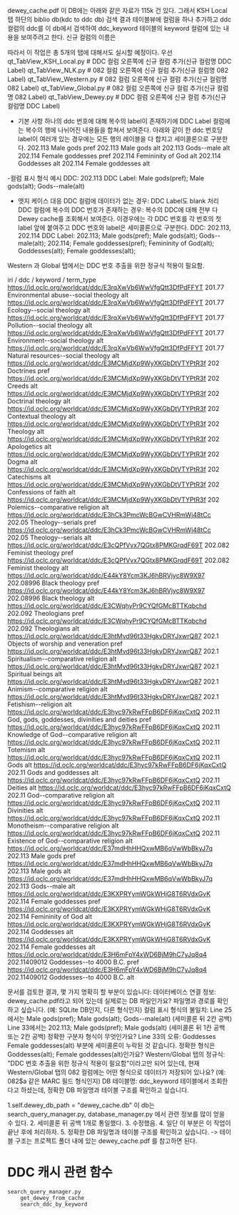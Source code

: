 dewey_cache.pdf 이 DB에는 아래와 같은 자료가 115k 건 있다. 그래서 KSH Local 탭 하단의 biblio db(kdc to ddc db) 검색 결과 테이블뷰에 컬럼을 하나 추가하고 ddc 컬럼의 ddc를 이 db에서 검색하여 ddc_keyword 테이블의 keyword 컬럼에 있는 내용을 보여주려고 한다.
신규 컬럼의 이름은

따라서 이 작업은 총 5개의 탭에 대해서도 실시할 예정이다. 우선
qt_TabView_KSH_Local.py     # DDC 컬럼 오른쪽에 신규 컬럼 추가(신규 컬럼명 DDC Label)
qt_TabView_NLK.py    # 082 컬럼 오른쪽에 신규 컬럼 추가(신규 컬럼명 082 Label)
qt_TabView_Western.py    # 082 컬럼 오른쪽에 신규 컬럼 추가(신규 컬럼명 082 Label)
qt_TabView_Global.py    # 082 컬럼 오른쪽에 신규 컬럼 추가(신규 컬럼명 082 Label)
qt_TabView_Dewey.py     # DDC 컬럼 오른쪽에 신규 컬럼 추가(신규 컬럼명 DDC Label)

- 기본 사항
하나의 ddc 번호에 대해 복수의 label이 존재하기에
DDC Label 컬럼에는 복수의 행에 나뉘어진 내용들을 합쳐서 보여준다.
아래와 같이 한 ddc 번호당 label이 여러개 있는 경우에는 모든 행의 레이블을 다 합치고 세미콜론으로 구분한다.
202.113	Male gods	pref
202.113	Male gods	alt
202.113	Gods--male	alt
202.114	Female goddesses	pref
202.114	Femininity of God	alt
202.114	Goddesses	alt
202.114	Female goddesses	alt

-컬럼 표시 형식 예시
DDC: 202.113
DDC Label: Male gods(pref); Male gods(alt); Gods--male(alt)



- 엣지 케이스 대응
DDC 컬럼에 데이터가 없는 경우: DDC Label도 blank 처리
DDC 컬럼에 복수의 DDC 번호가 존재하는 경우: 복수의 DDC에 대해 전부 다 Dewey cache를 조회해서 보여준다. 이경우에는 각 DDC 번호를 각 번호의 첫 label 앞에 붙여주고 DDC 번호와 label은 세미콜론으로 구분한다.
DDC: 202.113, 202.114
DDC Label: 202.113; Male gods(pref); Male gods(alt); Gods--male(alt); 202.114; Female goddesses(pref); Femininity of God(alt); Goddesses(alt); Female goddesses(alt);

Western 과 Global 탭에서는 DDC 번호 추출을 위한 정규식 적용이 필요함.


iri   / ddc / keyword / term_type
https://id.oclc.org/worldcat/ddc/E3rqXwVb6WwVfgQtt3DfPdFFYT	201.77	Environmental abuse--social theology	alt
https://id.oclc.org/worldcat/ddc/E3rqXwVb6WwVfgQtt3DfPdFFYT	201.77	Ecology--social theology	alt
https://id.oclc.org/worldcat/ddc/E3rqXwVb6WwVfgQtt3DfPdFFYT	201.77	Pollution--social theology	alt
https://id.oclc.org/worldcat/ddc/E3rqXwVb6WwVfgQtt3DfPdFFYT	201.77	Environment--social theology	alt
https://id.oclc.org/worldcat/ddc/E3rqXwVb6WwVfgQtt3DfPdFFYT	201.77	Natural resources--social theology	alt
https://id.oclc.org/worldcat/ddc/E3MCMjdXp9WyXKGbDtVTYPtR3f	202	Doctrines	pref
https://id.oclc.org/worldcat/ddc/E3MCMjdXp9WyXKGbDtVTYPtR3f	202	Creeds	alt
https://id.oclc.org/worldcat/ddc/E3MCMjdXp9WyXKGbDtVTYPtR3f	202	Doctrinal theology	alt
https://id.oclc.org/worldcat/ddc/E3MCMjdXp9WyXKGbDtVTYPtR3f	202	Contextual theology	alt
https://id.oclc.org/worldcat/ddc/E3MCMjdXp9WyXKGbDtVTYPtR3f	202	Theology	alt
https://id.oclc.org/worldcat/ddc/E3MCMjdXp9WyXKGbDtVTYPtR3f	202	Apologetics	alt
https://id.oclc.org/worldcat/ddc/E3MCMjdXp9WyXKGbDtVTYPtR3f	202	Dogma	alt
https://id.oclc.org/worldcat/ddc/E3MCMjdXp9WyXKGbDtVTYPtR3f	202	Catechisms	alt
https://id.oclc.org/worldcat/ddc/E3MCMjdXp9WyXKGbDtVTYPtR3f	202	Confessions of faith	alt
https://id.oclc.org/worldcat/ddc/E3MCMjdXp9WyXKGbDtVTYPtR3f	202	Polemics--comparative religion	alt
https://id.oclc.org/worldcat/ddc/E3hCk3PmcWcBGwCVHRmWj48tCc	202.05	Theology--serials	pref
https://id.oclc.org/worldcat/ddc/E3hCk3PmcWcBGwCVHRmWj48tCc	202.05	Theology--serials	alt
https://id.oclc.org/worldcat/ddc/E3cQPfVvx7QGtx8PMKGrqdF69T	202.082	Feminist theology	pref
https://id.oclc.org/worldcat/ddc/E3cQPfVvx7QGtx8PMKGrqdF69T	202.082	Feminist theology	alt
https://id.oclc.org/worldcat/ddc/E44kY8Ycm3KJ6hBRVjyc8W9X97	202.08996	Black theology	pref
https://id.oclc.org/worldcat/ddc/E44kY8Ycm3KJ6hBRVjyc8W9X97	202.08996	Black theology	alt
https://id.oclc.org/worldcat/ddc/E3CWqhyPr9CYQfGMcBTTKqbchd	202.092	Theologians	pref
https://id.oclc.org/worldcat/ddc/E3CWqhyPr9CYQfGMcBTTKqbchd	202.092	Theologians	alt
https://id.oclc.org/worldcat/ddc/E3htMvd96t33HgkvDRYJxwrQ87	202.1	Objects of worship and veneration	pref
https://id.oclc.org/worldcat/ddc/E3htMvd96t33HgkvDRYJxwrQ87	202.1	Spiritualism--comparative religion	alt
https://id.oclc.org/worldcat/ddc/E3htMvd96t33HgkvDRYJxwrQ87	202.1	Spiritual beings	alt
https://id.oclc.org/worldcat/ddc/E3htMvd96t33HgkvDRYJxwrQ87	202.1	Animism--comparative religion	alt
https://id.oclc.org/worldcat/ddc/E3htMvd96t33HgkvDRYJxwrQ87	202.1	Fetishism--religion	alt
https://id.oclc.org/worldcat/ddc/E3hyc97kRwFFpB6DF6jKqxCxtQ	202.11	God, gods, goddesses, divinities and deities	pref
https://id.oclc.org/worldcat/ddc/E3hyc97kRwFFpB6DF6jKqxCxtQ	202.11	Knowledge of God--comparative religion	alt
https://id.oclc.org/worldcat/ddc/E3hyc97kRwFFpB6DF6jKqxCxtQ	202.11	Totemism	alt
https://id.oclc.org/worldcat/ddc/E3hyc97kRwFFpB6DF6jKqxCxtQ	202.11	Gods	alt
https://id.oclc.org/worldcat/ddc/E3hyc97kRwFFpB6DF6jKqxCxtQ	202.11	Gods and goddesses	alt
https://id.oclc.org/worldcat/ddc/E3hyc97kRwFFpB6DF6jKqxCxtQ	202.11	Deities	alt
https://id.oclc.org/worldcat/ddc/E3hyc97kRwFFpB6DF6jKqxCxtQ	202.11	God--comparative religion	alt
https://id.oclc.org/worldcat/ddc/E3hyc97kRwFFpB6DF6jKqxCxtQ	202.11	Divinities	alt
https://id.oclc.org/worldcat/ddc/E3hyc97kRwFFpB6DF6jKqxCxtQ	202.11	Monotheism--comparative religion	alt
https://id.oclc.org/worldcat/ddc/E3hyc97kRwFFpB6DF6jKqxCxtQ	202.11	Existence of God--comparative religion	alt
https://id.oclc.org/worldcat/ddc/E37mdHhHHQxwMB6qVwWbBkyJ7q	202.113	Male gods	pref
https://id.oclc.org/worldcat/ddc/E37mdHhHHQxwMB6qVwWbBkyJ7q	202.113	Male gods	alt
https://id.oclc.org/worldcat/ddc/E37mdHhHHQxwMB6qVwWbBkyJ7q	202.113	Gods--male	alt
https://id.oclc.org/worldcat/ddc/E3KXPRYymWGkWHjG8T6RVdxGvK	202.114	Female goddesses	pref
https://id.oclc.org/worldcat/ddc/E3KXPRYymWGkWHjG8T6RVdxGvK	202.114	Femininity of God	alt
https://id.oclc.org/worldcat/ddc/E3KXPRYymWGkWHjG8T6RVdxGvK	202.114	Goddesses	alt
https://id.oclc.org/worldcat/ddc/E3KXPRYymWGkWHjG8T6RVdxGvK	202.114	Female goddesses	alt
https://id.oclc.org/worldcat/ddc/E3H6mFpY4xWD6BjM9hC7yJq8q4	202.11409012	Goddesses--to 4000 B.C.	pref
https://id.oclc.org/worldcat/ddc/E3H6mFpY4xWD6BjM9hC7yJq8q4	202.11409012	Goddesses--to 4000 B.C.	alt


문서를 검토한 결과, 몇 가지 명확히 할 부분이 있습니다:
데이터베이스 연결 정보: dewey_cache.pdf라고 되어 있는데 실제로는 DB 파일인가요? 파일명과 경로를 확인하고 싶습니다. (예: SQLite DB인지, 다른 형식인지)
컬럼 표시 형식의 불일치:
Line 25에서는 Male gods(pref); Male gods(alt); Gods--male(alt) (세미콜론 뒤 2칸 공백)
Line 33에서는 202.113; Male gods(pref); Male gods(alt) (세미콜론 뒤 1칸 공백 또는 2칸 공백) 정확한 구분자 형식이 무엇인가요?
Line 33의 오류: Goddesses Female goddesses(alt) 부분에 세미콜론이 누락된 것 같습니다. 정확한 형식은 Goddesses(alt); Female goddesses(alt)인가요?
Western/Global 탭의 정규식: "DDC 번호 추출을 위한 정규식 적용이 필요함"이라고만 되어 있는데, 현재 Western/Global 탭의 082 컬럼에는 어떤 형식으로 데이터가 저장되어 있나요? (예: 082$a 같은 MARC 필드 형식인지)
DB 테이블명: ddc_keyword 테이블에서 조회한다고 하셨는데, 정확한 DB 파일명과 테이블 구조를 확인하고 싶습니다.


1.self.dewey_db_path = "dewey_cache.db"  이 db는  search_query_manager.py, database_manager.py 에서  관련 정보를 많이 얻을 수 있다.
2. 세미콜론 뒤 공백 1개로 통일했다.
3. 수정했음.
4. 일단 이 부분은 이 작업이 끝난 후에 처리하자.
5. 정확한 DB 파일명과 테이블 구조를 확인하고 싶습니다. -> 테이블 구조는  프로젝트 폴더 내에 있는 dewey_cache.pdf 를 참고하면 된다.



# DDC 캐시 관련 함수
    search_query_manager.py
        get_dewey_from_cache
        search_ddc_by_keyword